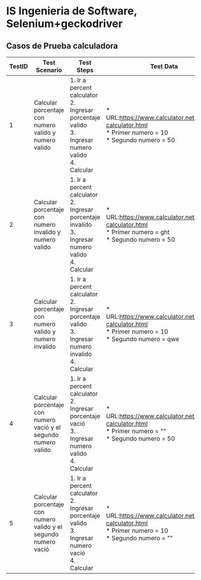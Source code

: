 # IS Ingenieria de Software, Selenium+geckodriver
## Casos de Prueba calculadora
| TestID | Test Scenario | Test Steps | Test Data | Expected Results | Estado |
| ------ | ------------- | ---------- | --------- | ---------------- | ------
| 1 | Calcular porcentaje con numero valido y numero valido | 1. Ir a percent calculator <br /> 2. Ingresar porcentaje valido <br /> 3. Ingresar numero valido <br /> 4. Calcular | * URL:https://www.calculator.net/percent-calculator.html <br /> * Primer numero = 10 <br /> * Segundo numero = 50 | El resultado debe salir el 5 |
| 2 | Calcular porcentaje con numero invalido y numero valido | 1. Ir a percent calculator <br /> 2. Ingresar porcentaje invalido <br /> 3. Ingresar numero valido <br /> 4. Calcular | * URL:https://www.calculator.net/percent-calculator.html <br /> * Primer numero = ght <br /> * Segundo numero = 50 | El resultado debe salir “Please provide two numeric values in any fields below.” | aceptado |
| 3 | Calcular porcentaje con numero valido y numero invalido | 1. Ir a percent calculator <br /> 2. Ingresar porcentaje valido <br /> 3. Ingresar numero invalido <br /> 4. Calcular | * URL:https://www.calculator.net/percent-calculator.html <br /> * Primer numero = 10 <br /> * Segundo numero = qwe | El resultado debe salir “Please provide two numeric values in any fields below.” | aceptado |
| 4 | Calcular porcentaje con numero vació y el segundo numero valido | 1. Ir a percent calculator <br /> 2. Ingresar porcentaje vació <br /> 3. Ingresar numero valido <br /> 4. Calcular | * URL:https://www.calculator.net/percent-calculator.html <br /> * Primer numero = "" <br /> * Segundo numero = 50 | El resultado debe salir “Please provide two numeric values in any fields below.” | aceptado |
| 5 | Calcular porcentaje con numero valido y el segundo numero vació |1. Ir a percent calculator <br /> 2. Ingresar porcentaje valido <br /> 3. Ingresar numero vació <br /> 4. Calcular | * URL:https://www.calculator.net/percent-calculator.html <br /> * Primer numero = 10 <br /> * Segundo numero = "" | El resultado debe salir “Please provide two numeric values in any fields below.” | aceptado |
